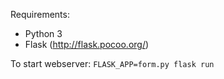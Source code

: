 Requirements:
- Python 3
- Flask (http://flask.pocoo.org/)

To start webserver:
`FLASK_APP=form.py flask run`

